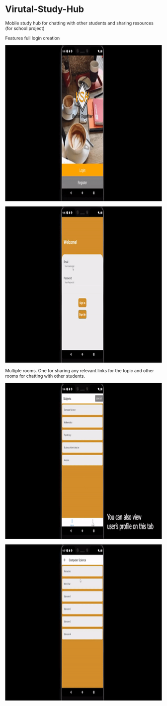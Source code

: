 # Virutal-Study-Hub
Mobile study hub for chatting with other students and sharing resources (for school project)

Features full login creation

<p align="center">
<img src="/media/COMP_370_App_demonstration_Group_3.gif" height="500" width="750">
</p>

<p align="center"> 
<img src="/media/COMP_370_App_demonstration_Group_3 (1).gif" height="500" width="750">
</p>
Multiple rooms. One for sharing any relevant links for the topic and other rooms for chatting with other students.

<p align="center">
<img src="/media/COMP_370_App_demonstration_Group_3 (2).gif" height="500" width="750">
</p>
<p align="center">
<img src="/media/COMP_370_App_demonstration_Group_3 (3).gif" height="500" width="750">
</p>
